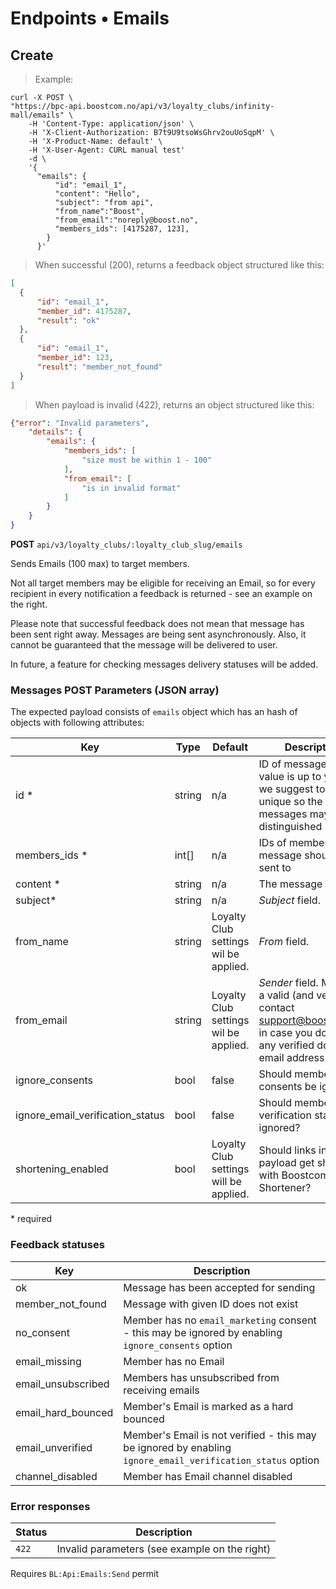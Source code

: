 # Endpoints &bull; Emails

## <a name="v3-emails-create"></a> Create

> Example:

```shell
curl -X POST \
"https://bpc-api.boostcom.no/api/v3/loyalty_clubs/infinity-mall/emails" \
    -H 'Content-Type: application/json' \
    -H 'X-Client-Authorization: B7t9U9tsoWsGhrv2ouUoSqpM' \
    -H 'X-Product-Name: default' \
    -H 'X-User-Agent: CURL manual test'
    -d \
    '{ 
      "emails": {
          "id": "email_1", 
          "content": "Hello",
          "subject": "from api", 
          "from_name":"Boost",
          "from_email":"noreply@boost.no",
          "members_ids": [4175287, 123], 
        }
      }'
```

> When successful (200), returns a feedback object structured like this:

```json
[
  {
      "id": "email_1",
      "member_id": 4175287,
      "result": "ok"
  },
  {
      "id": "email_1",
      "member_id": 123,
      "result": "member_not_found"
  }
]
``` 

> When payload is invalid (422), returns an object structured like this:

```json
{"error": "Invalid parameters",
    "details": {
        "emails": {
            "members_ids": [
                "size must be within 1 - 100"
            ], 
            "from_email": [
                "is in invalid format"
            ]
        }
    }
}
``` 

**POST** `api/v3/loyalty_clubs/:loyalty_club_slug/emails`

Sends Emails (100 max) to target members.

Not all target members may be eligible for receiving an Email, so for every recipient in every notification 
a feedback is returned - see an example on the right.

Please note that successful feedback does not mean that message has been sent right away.
Messages are being sent asynchronously. Also, it cannot be guaranteed that the message will be delivered to user.

In future, a feature for checking messages delivery statuses will be added.

### Messages POST Parameters (JSON array)

The expected payload consists of `emails` object which has an hash of objects with following attributes:

Key | Type | Default | Description
--------- | --------- | --------- | --------- 
id * | string  | n/a | ID of message. It's value is up to you, but we suggest to make it unique so the messages may be distinguished
members_ids * | int[] | n/a | IDs of members the message should be sent to
content * | string  | n/a | The message content
subject* | string  | n/a | *Subject* field. 
from_name | string | Loyalty Club settings wil be applied.| *From* field.
from_email | string | Loyalty Club settings wil be applied.| *Sender* field. Must be a valid (and verified - contact support@boostcom.no in case you don't have any verified domain) email address.
ignore_consents | bool | false | Should member consents be ignored?
ignore_email_verification_status | bool | false | Should member Email verification status be ignored?
shortening_enabled | bool | Loyalty Club settings will be applied. | Should links in payload get shortened with Boostcom Shortener?

\* required

### Feedback statuses

Key | Description
---- | ----
ok | Message has been accepted for sending
member_not_found | Message with given ID does not exist
no_consent | Member has no `email_marketing` consent - this may be ignored by enabling `ignore_consents` option 
email_missing | Member has no Email
email_unsubscribed | Members has unsubscribed from receiving emails
email_hard_bounced | Member's Email is marked as a hard bounced
email_unverified | Member's Email is not verified - this may be ignored by enabling `ignore_email_verification_status` option
channel_disabled | Member has Email channel disabled

### Error responses

Status | Description
--------- | ----------- 
`422` | Invalid parameters (see example on the right)

<aside class="notice">
Requires <code>BL:Api:Emails:Send</code> permit
</aside>
